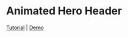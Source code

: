 <h1>Animated Hero Header</h1>

<a target="_blank" href="https://www.frontendhero.dev/tutorial/animated-hero-header/">Tutorial</a> | <a target="_blank" href="https://www.frontendhero.dev/demo/animated-hero-header/">Demo</a>
